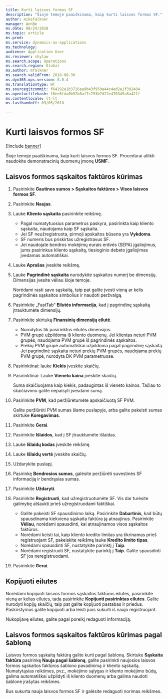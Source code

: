 ```yaml
--- 
title: Kurti laisvos formos SF
description: "Šioje temoje paaiškinama, kaip kurti laisvos formos SF."
author: mikefalkner
manager: AnnBe
ms.date: 08/24/2018
ms.topic: article
ms.prod: 
ms.service: dynamics-ax-applications
ms.technology: 
audience: Application User
ms.reviewer: shylaw
ms.search.scope: Operations
ms.search.region: Global
ms.author: mfalkner
ms.search.validFrom: 2018-08-30
ms.dyn365.ops.version: 8.0.4
ms.translationtype: HT
ms.sourcegitcommit: f64292a1b3726ea9b43f959a44c4ed2a1f392484
ms.openlocfilehash: f6ee6fda0b52b8af7c253b7d22e470345a8a421f
ms.contentlocale: lt-lt
ms.lasthandoff: 09/05/2018

---
```


# <a name="create-free-text-invoices"></a>Kurti laisvos formos SF

[!include [banner](../includes/banner.md)]

Šioje temoje paaiškinama, kaip kurti laisvos formos SF. Procedūrai atlikti naudokite demonstracinių duomenų įmonę **USMF**.

## <a name="create-a-free-text-invoice"></a>Laisvos formos sąskaitos faktūros kūrimas

1. Pasirinkite **Gautinos sumos \> Sąskaitos faktūros \> Visos laisvos formos SF**.
2. Pasirinkite **Naujas**.
3. Lauke **Kliento sąskaita** pasirinkite reikšmę.

    * Pagal numatytuosius parametrus paskyra, pasirinkta kaip kliento sąskaita, naudojama kaip SF sąskaita.
    * Jei SF neužregistruota, pirmoji apskaitos būsena yra **Vykdoma**.
    * SF numeris bus priskirtas užregistravus SF.
    * Jei naudojate bendros mokėjimų eurais erdvės (SEPA) įgaliojimus, jums pasirinkus kliento sąskaitą, tiesioginio debeto įgaliojimas įvedamas automatiškai.

4. Lauke **Aprašas** įveskite reikšmę.
5. Lauke **Pagrindinė sąskaita** nurodykite sąskaitos numerį be dimensijų. Dimensijas įvesite vėliau šioje temoje.

    Norėdami rasti savo sąskaitą, taip pat galite įvesti vieną ar kelis pagrindinės sąskaitos simbolius ir naudoti peržvalgą.

6. Pasirinkite „FastTab“ **Eilutės informacija**, kad į pagrindinę sąskaitą įtrauktumėte dimensijų.
7. Pasirinkite skirtuką **Finansinių dimensijų eilutė**.

    * Nurodytos tik pasirinktos eilutės dimensijos.
    * PVM grupė užpildoma iš kliento duomenų. Jei klientas neturi PVM grupės, naudojama PVM grupė iš pagrindinės sąskaitos.
    * Prekių PVM grupė automatiškai užpildoma pagal pagrindinę sąskaitą. Jei pagrindinė sąskaita neturi prekių PVM grupės, naudojama prekių PVM grupė, nurodyta DK PVM parametruose.

8. Pasirinktinai: lauke **Kiekis** įveskite skaičių.
9. Pasirinktinai: Lauke **Vieneto kaina** įveskite skaičių.

    Suma skaičiuojama kaip kiekis, padaugintas iš vieneto kainos. Tačiau to skaičiavimo galite nepaisyti įvesdami sumą.

10. Pasirinkite **PVM**, kad peržiūrėtumėte apskaičiuotą SF PVM.

    Galite peržiūrėti PVM sumas šiame puslapyje, arba galite pakeisti sumas skirtuke **Koregavimas**.

11. Pasirinkite **Gerai**.
12. Pasirinkite **Išlaidos**, kad į SF įtrauktumėte išlaidas.
13. Lauke **Išlaidų kodas** įveskite reikšmę.
14. Lauke **Išlaidų vertė** įveskite skaičių.
15. Uždarykite puslapį.
16. Pasirinkę **Bendrosios sumos**, galėsite peržiūrėti suvestinės SF informaciją ir bendrąsias sumas.
17. Pasirinkite **Uždaryti**.
18. Pasirinkite **Registruoti**, kad užregistruotumėte SF. Vis dar turėsite galimybę atšaukti prieš užregistruodami faktiškai.

    * Galite pakeisti SF spausdinimo laiką. Pasirinkite **Dabartinis**, kad būtų spausdinama kiekviena sąskaita faktūra ją atnaujinus. Pasirinkite **Vėliau**, norėdami spausdinti, kai atnaujinamos visos sąskaitos faktūros.
    * Norėdami keisti tai, kaip kliento kredito limitas yra tikrinamas prieš registruojant SF, pakeiskite reikšmę lauke **Kredito limito tipas**.
    * Norėdami spausdinti SF, nustatykite parinktį į **Taip**.
    * Norėdami registruoti SF, nustatykite parinktį į **Taip**. Galite spausdinti SF jos neregistruodami.

19. Pasirinkite **Gerai**.

## <a name="copy-lines"></a>Kopijuoti eilutes
Norėdami kopijuoti laisvos formos sąskaitos faktūros eilutes, pasirinkite vieną ar kelias eilutes, tada pasirinkite **Kopijuoti pasirinktas eilutes**. Galite nurodyti kopijų skaičių, taip pat galite kopijuoti pastabas ir priedus. Paskirstymus galite kopijuoti arba leisti juos sukurti iš naujo registruojant.

Nukopijavę eilutes, galite pagal poreikį redaguoti informaciją.

## <a name="create-a-free-text-invoice-from-a-template"></a>Laisvos formos sąskaitos faktūros kūrimas pagal šabloną
Laisvos formos sąskaitą faktūrą galite kurti pagal šabloną. Skirtuke **Sąskaita faktūra** pasirinkę **Nauja pagal šabloną**, galite pasirinkti naujosios laisvos formos sąskaitos faktūros šablono pavadinimą ir kliento sąskaitą. Numatytąsias reikšmes, pvz., mokėjimo sąlygas ir kliento mokėjimo būdą, galima automatiškai užpildyti iš kliento duomenų arba galima naudoti šablone įrašytas reikšmes.

Bus sukurta nauja laisvos formos SF ir galėsite redaguoti norimas reikšmes.

